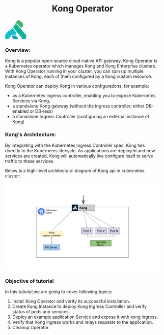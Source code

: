 <h1 align="center">Kong Operator</h1>

![Logo](_images/kong-logo.png)


### Overview:

Kong is a popular open-source cloud-native API gateway. Kong Operator is a Kubernetes operator which manages Kong and Kong Enterprise clusters.
With Kong Operator running in your cluster, you can spin up multiple instances of Kong, each of them configured by a Kong custom resource.

Kong Operator can deploy Kong in various configurations, for example:

- as a Kubernetes ingress controller, enabling you to expose Kubernetes Services via Kong,
- a standalone Kong gateway (without the ingress controller; either DB-enabled or DB-less)
- a standalone Ingress Controller (configuring an external instance of Kong)

### Kong's Architecture:


By integrating with the Kubernetes Ingress Controller spec, Kong ties directly to the Kubernetes lifecycle. As applications are deployed and new services are created, Kong will automatically live configure itself to serve traffic to these services.

Below is a high-level architectural diagram of Kong api in kubernetes cluster:

![](_images/architecture.png)



### Objective of tutorial

In this tutorial,we are going to cover following topics:

1. Install Kong Operator and verify its successful installation.
2. Create Kong Instance to deploy Kong Ingress Controller and verify status of pods and services.
3. Deploy an example application Service and expose it with kong Ingress.
4. Verify that Kong ingress works and relays requests to the application.
5. Cleanup Operator.
